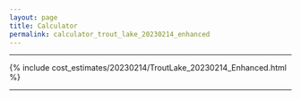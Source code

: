 ```yaml
---
layout: page
title: Calculator
permalink: calculator_trout_lake_20230214_enhanced
---
```


___

{% include cost_estimates/20230214/TroutLake_20230214_Enhanced.html %}

___



